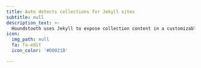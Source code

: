```yaml
---
title: Auto detects collections for Jekyll sites
subtitle: null
description_text: >-
  Houndstooth uses Jekyll to expose collection content in a customizable UI, defined by the web developer.
icon:
  img_path: null
  fa: fa-edit
  icon_color: '#D0021B'

---
```

